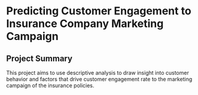 # Predicting Customer Engagement to Insurance Company Marketing Campaign
## Project Summary
This project aims to use descriptive analysis to draw insight into customer behavior and factors that drive customer engagement rate to the marketing campaign of the insurance policies. 
